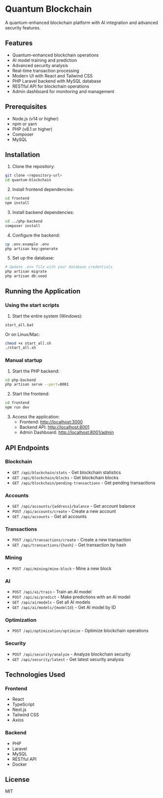 # Quantum Blockchain

A quantum-enhanced blockchain platform with AI integration and advanced security features.

## Features

- Quantum-enhanced blockchain operations
- AI model training and prediction
- Advanced security analysis
- Real-time transaction processing
- Modern UI with React and Tailwind CSS
- PHP Laravel backend with MySQL database
- RESTful API for blockchain operations
- Admin dashboard for monitoring and management

## Prerequisites

- Node.js (v14 or higher)
- npm or yarn
- PHP (v8.1 or higher)
- Composer
- MySQL

## Installation

1. Clone the repository:
```bash
git clone <repository-url>
cd quantum-blockchain
```

2. Install frontend dependencies:
```bash
cd frontend
npm install
```

3. Install backend dependencies:
```bash
cd ../php-backend
composer install
```

4. Configure the backend:
```bash
cp .env.example .env
php artisan key:generate
```

5. Set up the database:
```bash
# Update .env file with your database credentials
php artisan migrate
php artisan db:seed
```

## Running the Application

### Using the start scripts

1. Start the entire system (Windows):
```bash
start_all.bat
```

Or on Linux/Mac:
```bash
chmod +x start_all.sh
./start_all.sh
```

### Manual startup

1. Start the PHP backend:
```bash
cd php-backend
php artisan serve --port=8001
```

2. Start the frontend:
```bash
cd frontend
npm run dev
```

3. Access the application:
   - Frontend: [http://localhost:3000](http://localhost:3000)
   - Backend API: [http://localhost:8001](http://localhost:8001)
   - Admin Dashboard: [http://localhost:8001/admin](http://localhost:8001/admin)

## API Endpoints

### Blockchain
- `GET /api/blockchain/stats` - Get blockchain statistics
- `GET /api/blockchain/blocks` - Get blockchain blocks
- `GET /api/blockchain/pending-transactions` - Get pending transactions

### Accounts
- `GET /api/accounts/{address}/balance` - Get account balance
- `POST /api/accounts/create` - Create a new account
- `GET /api/accounts` - Get all accounts

### Transactions
- `POST /api/transactions/create` - Create a new transaction
- `GET /api/transactions/{hash}` - Get transaction by hash

### Mining
- `POST /api/mining/mine-block` - Mine a new block

### AI
- `POST /api/ai/train` - Train an AI model
- `POST /api/ai/predict` - Make predictions with an AI model
- `GET /api/ai/models` - Get all AI models
- `GET /api/ai/models/{modelId}` - Get AI model by ID

### Optimization
- `POST /api/optimization/optimize` - Optimize blockchain operations

### Security
- `POST /api/security/analyze` - Analyze blockchain security
- `GET /api/security/latest` - Get latest security analysis

## Technologies Used

### Frontend
- React
- TypeScript
- Next.js
- Tailwind CSS
- Axios

### Backend
- PHP
- Laravel
- MySQL
- RESTful API
- Docker

## License

MIT